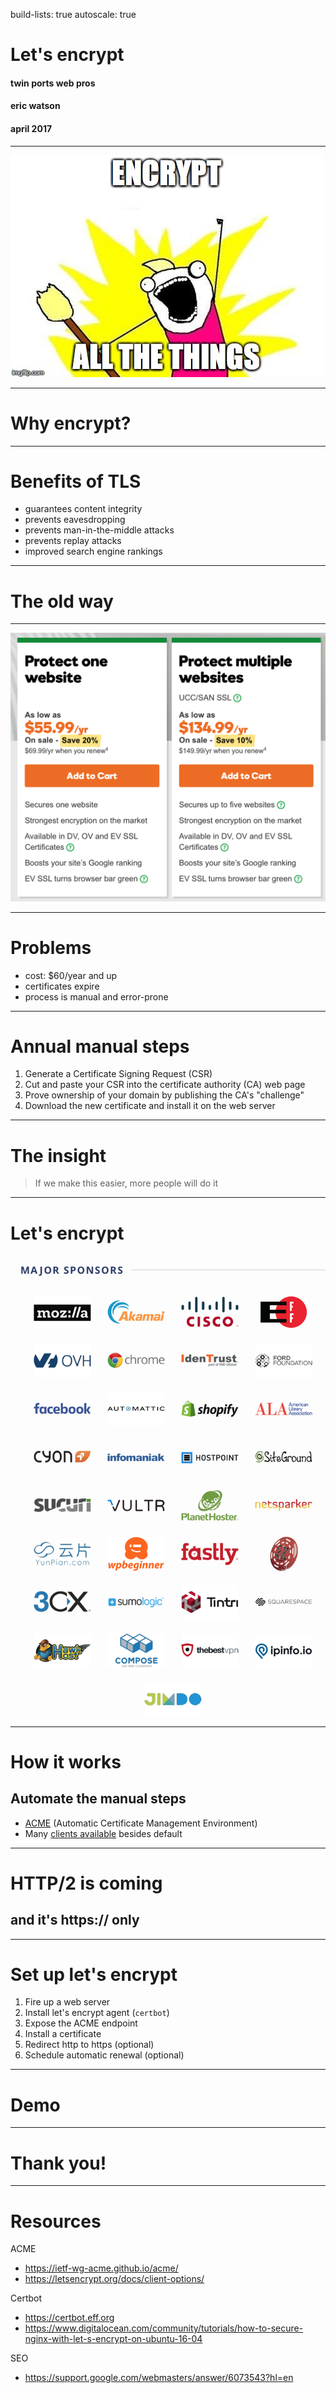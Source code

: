 build-lists: true
autoscale: true

# Let's encrypt

#### twin ports web pros
#### eric watson
#### april 2017

---

![](media/encrypt-all-the-things.jpg)

---

# Why encrypt?

---

# Benefits of TLS

- guarantees content integrity
- prevents eavesdropping
- prevents man-in-the-middle attacks
- prevents replay attacks
- improved search engine rankings

---

# The old way

---

![fit](media/godaddy.png)

---

# Problems

- cost: $60/year and up
- certificates expire
- process is manual and error-prone

---

# Annual manual steps

1. Generate a Certificate Signing Request (CSR)
2. Cut and paste your CSR into the certificate authority (CA) web page
3. Prove ownership of your domain by publishing the CA's "challenge"
4. Download the new certificate and install it on the web server

---

# The insight

> If we make this easier, more people will do it

---

# Let's encrypt

![right](media/letsencrypt-sponsors.png)

---

# How it works

## Automate the manual steps

- [ACME](https://ietf-wg-acme.github.io/acme/) (Automatic Certificate Management Environment)
- Many [clients available](https://letsencrypt.org/docs/client-options/) besides default

---

# HTTP/2 is coming

## and it's https:// only

---

# Set up let's encrypt

1. Fire up a web server
2. Install let's encrypt agent (`certbot`)
3. Expose the ACME endpoint
4. Install a certificate
5. Redirect http to https (optional)
6. Schedule automatic renewal (optional)

---

# Demo

---

# Thank you!

---

# Resources

ACME

- https://ietf-wg-acme.github.io/acme/
- https://letsencrypt.org/docs/client-options/

Certbot

- https://certbot.eff.org
- https://www.digitalocean.com/community/tutorials/how-to-secure-nginx-with-let-s-encrypt-on-ubuntu-16-04

SEO

- https://support.google.com/webmasters/answer/6073543?hl=en


